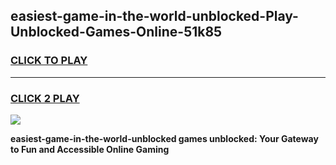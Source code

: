 
## easiest-game-in-the-world-unblocked-Play-Unblocked-Games-Online-51k85
<h3>
<a href="https://premium76.site?title=easiest-game-in-the-world-unblocked&ref=24A">CLICK TO PLAY</a></h3>
<hr>

<h3>
<a href="https://premium76.site?title=easiest-game-in-the-world-unblocked&ref=24A">CLICK 2 PLAY</a>
  
</h3>

<a href="https://premium76.site?title=easiest-game-in-the-world-unblocked&ref=24A"><img src="https://clearcache.store/games.png"></a>


**easiest-game-in-the-world-unblocked games unblocked: Your Gateway to Fun and Accessible Online Gaming**
